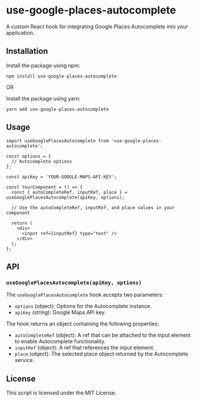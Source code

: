 
# use-google-places-autocomplete

A custom React hook for integrating Google Places Autocomplete into your application.

## Installation

Install the package using npm:

```shell
npm install use-google-places-autocomplete
```
OR

Install the package using yarn:

```shell
yarn add use-google-places-autocomplete
```

## Usage
```shell
import useGooglePlacesAutocomplete from 'use-google-places-autocomplete';

const options = {
  // Autocomplete options
};

const apiKey = 'YOUR-GOOGLE-MAPS-API-KEY';

const YourComponent = () => {
  const { autoCompleteRef, inputRef, place } = useGooglePlacesAutocomplete(apiKey, options);

  // Use the autoCompleteRef, inputRef, and place values in your component

  return (
    <div>
      <input ref={inputRef} type="text" />
    </div>
  );
};
```

## API

### `useGooglePlacesAutocomplete(apiKey, options)`

The `useGooglePlacesAutocomplete` hook accepts two parameters:

- `options` (object): Options for the Autocomplete instance.
- `apiKey` (string): Google Maps API key.

The hook returns an object containing the following properties:

- `autoCompleteRef` (object): A ref that can be attached to the input element to enable Autocomplete functionality.
- `inputRef` (object): A ref that references the input element.
- `place` (object): The selected place object returned by the Autocomplete service.

## License

This script is licensed under the MIT License.
 

